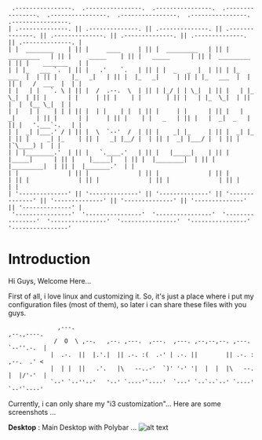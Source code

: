      .----------------.  .----------------.  .----------------.  .----------------.  .----------------.  .----------------.  .----------------.  .----------------. 
    | .--------------. || .--------------. || .--------------. || .--------------. || .--------------. || .--------------. || .--------------. || .--------------. |
    | |  ________    | || |     ____     | || |  _________   | || |  _________   | || |     _____    | || |   _____      | || |  _________   | || |    _______   | |
    | | |_   ___ `.  | || |   .'    `.   | || | |  _   _  |  | || | |_   ___  |  | || |    |_   _|   | || |  |_   _|     | || | |_   ___  |  | || |   /  ___  |  | |
    | |   | |   `. \ | || |  /  .--.  \  | || | |_/ | | \_|  | || |   | |_  \_|  | || |      | |     | || |    | |       | || |   | |_  \_|  | || |  |  (__ \_|  | |
    | |   | |    | | | || |  | |    | |  | || |     | |      | || |   |  _|      | || |      | |     | || |    | |   _   | || |   |  _|  _   | || |   '.___`-.   | |
    | |  _| |___.' / | || |  \  `--'  /  | || |    _| |_     | || |  _| |_       | || |     _| |_    | || |   _| |__/ |  | || |  _| |___/ |  | || |  |`\____) |  | |
    | | |________.'  | || |   `.____.'   | || |   |_____|    | || | |_____|      | || |    |_____|   | || |  |________|  | || | |_________|  | || |  |_______.'  | |
    | |              | || |              | || |              | || |              | || |              | || |              | || |              | || |              | |
    | '--------------' || '--------------' || '--------------' || '--------------' || '--------------' || '--------------' || '--------------' || '--------------' |
     '----------------'  '----------------'  '----------------'  '----------------'  '----------------'  '----------------'  '----------------'  '----------------'                                                                                                        
# Introduction
Hi Guys, Welcome Here...

First of all, i love linux and customizing it.
So, it's just a place where i put my configuration files (most of them), so later i can share these files with you guys.

                                                                                              
                  ,---.                                                           ,--.,----.  
                 /  O  \ ,--.   ,--. ,---.  ,---.  ,---. ,--,--,--. ,---.         `--''.-.  | 
                |  .-.  ||  |.'.|  || .-. :(  .-' | .-. ||        || .-. :        ,--.  .' <  
                |  | |  ||   .'.   |\   --..-'  `)' '-' '|  |  |  |\   --.        |  |/'-'  | 
                `--' `--''--'   '--' `----'`----'  `---' `--`--`--' `----'        `--'`----'  
                                                                                                                                                                                   

Currently, i can only share my "i3 customization"...
Here are some screenshots ...

**Desktop** : Main Desktop with Polybar ...
![alt text](https://raw.githubusercontent.com/adi1090x/my_dotfiles/master/previews/i3_wm/desktop.png) <br />
